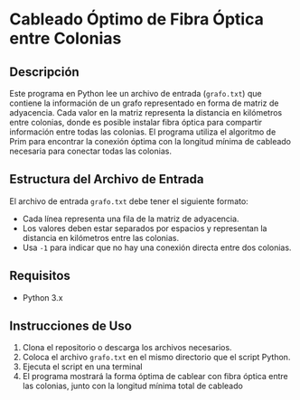# Cableado Óptimo de Fibra Óptica entre Colonias

## Descripción

Este programa en Python lee un archivo de entrada (`grafo.txt`) que contiene la información de un grafo representado en forma de matriz de adyacencia. Cada valor en la matriz representa la distancia en kilómetros entre colonias, donde es posible instalar fibra óptica para compartir información entre todas las colonias. El programa utiliza el algoritmo de Prim para encontrar la conexión óptima con la longitud mínima de cableado necesaria para conectar todas las colonias.

## Estructura del Archivo de Entrada

El archivo de entrada `grafo.txt` debe tener el siguiente formato:

- Cada línea representa una fila de la matriz de adyacencia.
- Los valores deben estar separados por espacios y representan la distancia en kilómetros entre las colonias.
- Usa `-1` para indicar que no hay una conexión directa entre dos colonias.

## Requisitos

- Python 3.x

## Instrucciones de Uso

1. Clona el repositorio o descarga los archivos necesarios.
2. Coloca el archivo `grafo.txt` en el mismo directorio que el script Python.
3. Ejecuta el script en una terminal
4. El programa mostrará la forma óptima de cablear con fibra óptica entre las colonias, junto con la longitud mínima total de cableado
